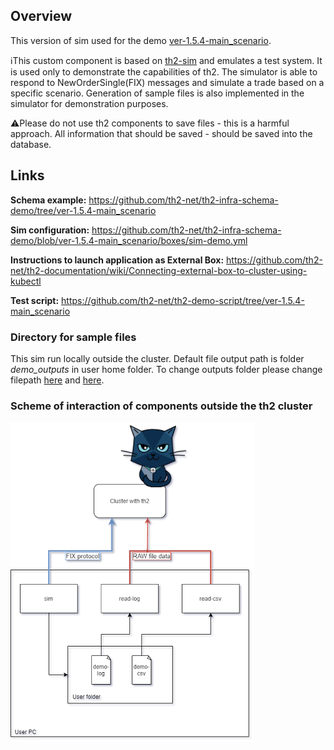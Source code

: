 ## Overview
This version of sim used for the demo [ver-1.5.4-main_scenario](https://github.com/th2-net/th2-infra-schema-demo/tree/ver-1.5.4-main_scenario).

ℹ️This custom component is based on [th2-sim](https://github.com/th2-net/th2-sim-template/blob/master/README.md) and emulates a test system. It is used only to demonstrate the capabilities of th2. 
The simulator is able to respond to NewOrderSingle(FIX) messages and simulate a trade based on a specific scenario. 
Generation of sample files is also implemented in the simulator for demonstration purposes. 

⚠️Please do not use th2 components to save files - this is a harmful approach. 
All information that should be saved - should be saved into the database.


## Links
**Schema example:** https://github.com/th2-net/th2-infra-schema-demo/tree/ver-1.5.4-main_scenario

**Sim configuration:** https://github.com/th2-net/th2-infra-schema-demo/blob/ver-1.5.4-main_scenario/boxes/sim-demo.yml

**Instructions to launch application as External Box:** https://github.com/th2-net/th2-documentation/wiki/Connecting-external-box-to-cluster-using-kubectl

**Test script:** https://github.com/th2-net/th2-demo-script/tree/ver-1.5.4-main_scenario

### Directory for sample files
This sim run locally outside the cluster.
Default file output path is folder *demo_outputs* in user home folder.
To change outputs folder please change filepath [here](https://github.com/th2-net/th2-sim-template/blob/e59c852b44aaaee1da16097d842d847675318b4e/src/main/kotlin/com/exactpro/th2/sim/template/rule/KotlinFIXRule.kt#L37) and [here](https://github.com/th2-net/th2-sim-template/blob/e59c852b44aaaee1da16097d842d847675318b4e/src/main/resources/log4j.properties#L18).

### Scheme of interaction of components outside the th2 cluster
![alt text](schema.png)
